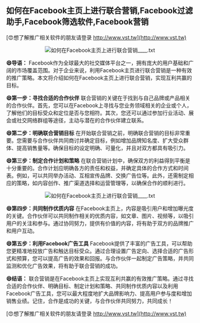 ## **如何在Facebook主页上进行联合营销,Facebook过滤助手,Facebook筛选软件,Facebook营销**

[😍想了解推广相关软件的朋友请登录 http://www.vst.tw](http://www.vst.tw)

 <center><img src="https://vst.tw/MP4/tuiguang/png/3.png" alt="如何在Facebook主页上进行联合营销____.txt"></center>

**😄导语：**
Facebook作为全球最大的社交媒体平台之一，拥有庞大的用户基础和广阔的市场覆盖范围。对于企业来说，利用Facebook主页进行联合营销是一种有效的推广策略。本文将介绍如何在Facebook主页上进行联合营销，实现互利共赢的目标。

**😄第一步：寻找合适的合作伙伴**
联合营销的关键在于找到与自己品牌或产品相关的合作伙伴。首先，您可以在Facebook上寻找与您业务领域相关的企业或个人，了解他们的目标受众和定位是否与您相符。其次，您还可以通过参加行业活动、展会或社交网络群组等途径，主动与潜在的合作伙伴建立联系。

**😄第二步：明确联合营销目标**
在开始联合营销之前，明确联合营销的目标非常重要。您需要与合作伙伴共同商讨并确定目标，例如增加品牌知名度、扩大受众群体、提高销售量等。确保目标的设定明确、可量化，并且对双方都具有吸引力。

**😄第三步：制定合作计划和策略**
在联合营销计划中，确保双方的利益得到平衡是十分重要的。合作计划应明确各方的责任和权益，并确定具体的合作方式和时间表。例如，可以共同举办活动、互相宣传品牌、交换广告位等。此外，还需制定相应的策略，如内容创作、推广渠道选择和运营管理等，以确保合作的顺利进行。

 <center><img src="https://vst.tw/MP4/tuiguang/png/5.png" alt="如何在Facebook主页上进行联合营销____.txt"></center>

**😄第四步：共同制作优质内容**
在Facebook主页上，内容是吸引用户和增加曝光度的关键。合作伙伴可以共同制作相关的优质内容，如文章、图片、视频等，以吸引用户的关注和参与。通过协同努力，提供有价值的内容，将有助于双方的品牌推广和用户互动。

**😄第五步：利用Facebook广告工具**
Facebook提供了丰富的广告工具，可以帮助您更精准地投放广告和触达目标受众。通过合理设置广告定向、选择合适的广告形式和预算，您可以提高广告的效果和回报。与合作伙伴一起制定广告策略，并共同监测和优化广告效果，将有助于联合营销的成功。

**😄结语：**
联合营销是在Facebook主页上实现互利共赢的有效推广策略。通过寻找合适的合作伙伴、明确目标、制定计划和策略、共同制作优质内容以及利用Facebook广告工具，您可以最大程度地扩大品牌影响力、提高用户参与度和增加销售业绩。记住，合作是成功的关键，与合作伙伴共同努力，共同成长！

[😍想了解推广相关软件的朋友请登录 http://www.vst.tw](http://www.vst.tw)



